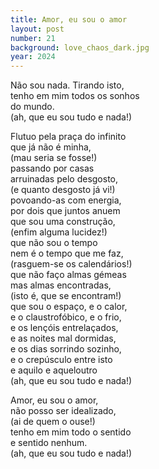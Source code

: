 ```yaml
---
title: Amor, eu sou o amor
layout: post
number: 21
background: love_chaos_dark.jpg
year: 2024
---
```


Não sou nada. Tirando isto,  
tenho em mim todos os sonhos  
do mundo.  
(ah, que eu sou tudo e nada!)  

Flutuo pela praça do infinito  
que já não é minha,  
(mau seria se fosse!)  
passando por casas  
arruinadas pelo desgosto,  
(e quanto desgosto já vi!)  
povoando-as com energia,  
por dois que juntos anuem  
que sou uma construção,  
(enfim alguma lucidez!)  
que não sou o tempo  
nem é o tempo que me faz,  
(rasguem-se os calendários!)  
que não faço almas gémeas  
mas almas encontradas,  
(isto é, que se encontram!)  
que sou o espaço, e o calor,  
e o claustrofóbico, e o frio,  
e os lençóis entrelaçados,  
e as noites mal dormidas,  
e os dias sorrindo sozinho,  
e o crepúsculo entre isto  
e aquilo e aqueloutro  
(ah, que eu sou tudo e nada!)  

Amor, eu sou o amor,  
não posso ser idealizado,  
(ai de quem o ouse!)  
tenho em mim todo o sentido  
e sentido nenhum.  
(ah, que eu sou tudo e nada!)  